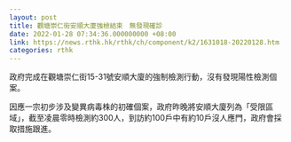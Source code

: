 ```yaml
---
layout: post
title: 觀塘崇仁街安順大廈強檢結束　無發現確診
date: 2022-01-28 07:34:36.000000000 +08:00
link: https://news.rthk.hk/rthk/ch/component/k2/1631018-20220128.htm
categories: rthk
---
```


政府完成在觀塘崇仁街15-31號安順大廈的強制檢測行動，沒有發現陽性檢測個案。

因應一宗初步涉及變異病毒株的初確個案，政府昨晚將安順大廈列為「受限區域」，截至凌晨零時檢測約300人，到訪約100戶中有約10戶沒人應門，政府會採取措施跟進。
